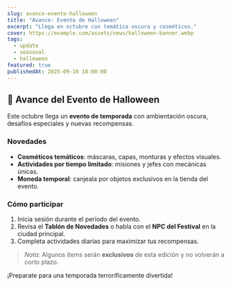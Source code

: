 ```yaml
---
slug: avance-evento-halloween
title: "Avance: Evento de Halloween"
excerpt: "Llega en octubre con temática oscura y cosméticos."
cover: https://example.com/assets/news/halloween-banner.webp
tags:
  - update
  - seasonal
  - halloween
featured: true
publishedAt: 2025-09-10 18:00:00
---
```


## 🎃 Avance del Evento de Halloween

Este octubre llega un **evento de temporada** con ambientación oscura, desafíos especiales y nuevas recompensas.

### Novedades
- **Cosméticos temáticos**: máscaras, capas, monturas y efectos visuales.
- **Actividades por tiempo limitado**: misiones y jefes con mecánicas únicas.
- **Moneda temporal**: canjeala por objetos exclusivos en la tienda del evento.

### Cómo participar
1. Inicia sesión durante el período del evento.
2. Revisa el **Tablón de Novedades** o habla con el **NPC del Festival** en la ciudad principal.
3. Completa actividades diarias para maximizar tus recompensas.

> *Nota:* Algunos ítems serán **exclusivos** de esta edición y no volverán a corto plazo.

¡Preparate para una temporada terroríficamente divertida!
